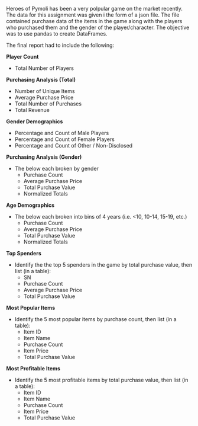 Heroes of Pymoli has been a very polpular game on the market recently. The data for this assignment was given i the form of a json file. The file contained purchase data of the items in the game along with the players who purchased them and the gender of the player/character. The objective was to use pandas to create DataFrames.

The final report had to include the following:

 **Player Count**
 
 * Total Number of Players
 
 **Purchasing Analysis (Total)**
 
 * Number of Unique Items
 * Average Purchase Price
 * Total Number of Purchases
 * Total Revenue
 
 **Gender Demographics**
 
 * Percentage and Count of Male Players
 * Percentage and Count of Female Players
 * Percentage and Count of Other / Non-Disclosed
 
 **Purchasing Analysis (Gender)** 
 
 * The below each broken by gender
   * Purchase Count
   * Average Purchase Price
   * Total Purchase Value
   * Normalized Totals
 
 **Age Demographics**
 
 * The below each broken into bins of 4 years (i.e. &lt;10, 10-14, 15-19, etc.) 
   * Purchase Count
   * Average Purchase Price
   * Total Purchase Value
   * Normalized Totals
 
 **Top Spenders**
 
 * Identify the the top 5 spenders in the game by total purchase value, then list (in a table):
   * SN
   * Purchase Count
   * Average Purchase Price
   * Total Purchase Value
 
 **Most Popular Items**
 
 * Identify the 5 most popular items by purchase count, then list (in a table):
   * Item ID
   * Item Name
   * Purchase Count
   * Item Price
   * Total Purchase Value
 
 **Most Profitable Items**
 
 * Identify the 5 most profitable items by total purchase value, then list (in a table):
   * Item ID
   * Item Name
   * Purchase Count
   * Item Price
   * Total Purchase Value
